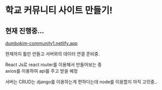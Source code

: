 # 학교 커뮤니티 사이트 만들기!     

## 현재 진행중...    

[dumbokim-community1.netlify.app](dumbokim-community1.netlify.app)


현재까지 틀만 만들고 서버와의 데이터 연결 준비중.   

     
          
React Js로 react router를 이용해서 만들어보는 중   
axios를 이용하여 api를 주고 받을 예정   


서버는 CRUD는 django를 이용하는게 편하다는데
node를 이용할지 아직 고민중..



